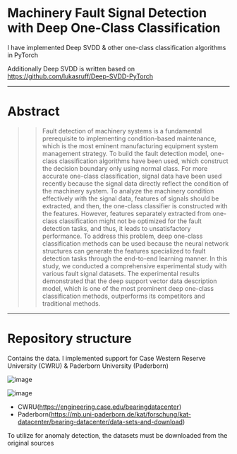 # **Machinery Fault Signal Detection with Deep One-Class Classification**

I have implemented Deep SVDD & other one-class classification algorithms in PyTorch

Additionally Deep SVDD is written based on https://github.com/lukasruff/Deep-SVDD-PyTorch

----------------

# **Abstract**

>> Fault detection of machinery systems is a fundamental prerequisite to implementing condition-based maintenance, which is the most eminent manufacturing equipment system management strategy. 
To build the fault detection model, one-class classification algorithms have been used, which construct the decision boundary only using normal class. For more accurate one-class
classification, signal data have been used recently because the signal data directly reflect the condition
of the machinery system. To analyze the machinery condition effectively with the signal data, features
of signals should be extracted, and then, the one-class classifier is constructed with the features.
However, features separately extracted from one-class classification might not be optimized for the
fault detection tasks, and thus, it leads to unsatisfactory performance. To address this problem, deep
one-class classification methods can be used because the neural network structures can generate
the features specialized to fault detection tasks through the end-to-end learning manner. In this
study, we conducted a comprehensive experimental study with various fault signal datasets. The
experimental results demonstrated that the deep support vector data description model, which is
one of the most prominent deep one-class classification methods, outperforms its competitors and
traditional methods.

----------------

# **Repository structure**

Contains the data. I implemented support for Case Western Reserve University (CWRU) & Paderborn University (Paderborn)

![image](https://github.com/YoonDosik/Machinery_Fault_Signal_Detection/assets/144199897/0fc2b70b-5eb3-4081-93e5-929b4453c5ab)

![image](https://github.com/YoonDosik/Machinery_Fault_Signal_Detection/assets/144199897/19ed14ea-346d-4aa4-a855-7cfc49b843ff)

- CWRU(https://engineering.case.edu/bearingdatacenter)
- Paderborn(https://mb.uni-paderborn.de/kat/forschung/kat-datacenter/bearing-datacenter/data-sets-and-download)

To utilize for anomaly detection, the datasets must be downloaded from the original sources
